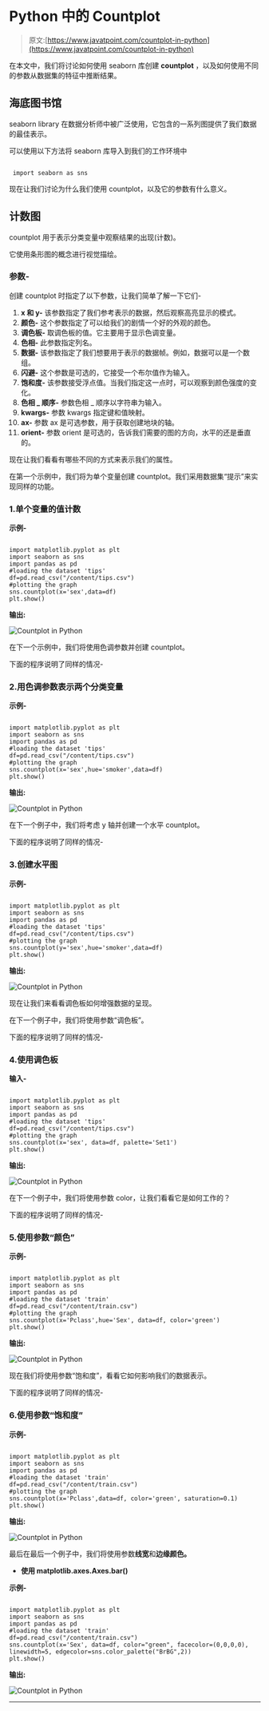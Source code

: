 # Python 中的 Countplot

> 原文:[https://www.javatpoint.com/countplot-in-python](https://www.javatpoint.com/countplot-in-python)

在本文中，我们将讨论如何使用 seaborn 库创建 **countplot** ，以及如何使用不同的参数从数据集的特征中推断结果。

## 海底图书馆

seaborn library 在数据分析师中被广泛使用，它包含的一系列图提供了我们数据的最佳表示。

可以使用以下方法将 seaborn 库导入到我们的工作环境中

```

 import seaborn as sns 

```

现在让我们讨论为什么我们使用 countplot，以及它的参数有什么意义。

## 计数图

countplot 用于表示分类变量中观察结果的出现(计数)。

它使用条形图的概念进行视觉描绘。

### 参数-

创建 countplot 时指定了以下参数，让我们简单了解一下它们-

1.  **x 和 y-** 该参数指定了我们参考表示的数据，然后观察高亮显示的模式。
2.  **颜色-** 这个参数指定了可以给我们的剧情一个好的外观的颜色。
3.  **调色板-** 取调色板的值。它主要用于显示色调变量。
4.  **色相-** 此参数指定列名。
5.  **数据-** 该参数指定了我们想要用于表示的数据帧。例如，数据可以是一个数组。
6.  **闪避-** 这个参数是可选的，它接受一个布尔值作为输入。
7.  **饱和度-** 该参数接受浮点值。当我们指定这一点时，可以观察到颜色强度的变化。
8.  **色相 _ 顺序-** 参数色相 _ 顺序以字符串为输入。
9.  **kwargs-** 参数 kwargs 指定键和值映射。
10.  **ax-** 参数 ax 是可选参数，用于获取创建地块的轴。
11.  **orient-** 参数 orient 是可选的，告诉我们需要的图的方向，水平的还是垂直的。

现在让我们看看有哪些不同的方式来表示我们的属性。

在第一个示例中，我们将为单个变量创建 countplot。我们采用数据集“提示”来实现同样的功能。

### 1.单个变量的值计数

**示例-**

```

import matplotlib.pyplot as plt
import seaborn as sns
import pandas as pd
#loading the dataset 'tips'
df=pd.read_csv("/content/tips.csv")
#plotting the graph
sns.countplot(x='sex',data=df)
plt.show()

```

**输出:**

![Countplot in Python](img/ee201ec2cfa03708c25905dea9a817a0.png)

在下一个示例中，我们将使用色调参数并创建 countplot。

下面的程序说明了同样的情况-

### 2.用色调参数表示两个分类变量

**示例-**

```

import matplotlib.pyplot as plt
import seaborn as sns
import pandas as pd
#loading the dataset 'tips'
df=pd.read_csv("/content/tips.csv")
#plotting the graph
sns.countplot(x='sex',hue='smoker',data=df)
plt.show()

```

**输出:**

![Countplot in Python](img/8e7ab7dc0e132f962fb775c11de62985.png)

在下一个例子中，我们将考虑 y 轴并创建一个水平 countplot。

下面的程序说明了同样的情况-

### 3.创建水平图

**示例-**

```

import matplotlib.pyplot as plt
import seaborn as sns
import pandas as pd
#loading the dataset 'tips'
df=pd.read_csv("/content/tips.csv")
#plotting the graph
sns.countplot(y='sex',hue='smoker',data=df)
plt.show()

```

**输出:**

![Countplot in Python](img/d833e8f5267179d7c7c53ded54378193.png)

现在让我们来看看调色板如何增强数据的呈现。

在下一个例子中，我们将使用参数“调色板”。

下面的程序说明了同样的情况-

### 4.使用调色板

**输入-**

```

import matplotlib.pyplot as plt
import seaborn as sns
import pandas as pd
#loading the dataset 'tips'
df=pd.read_csv("/content/tips.csv")
#plotting the graph
sns.countplot(x='sex', data=df, palette='Set1')
plt.show()

```

**输出:**

![Countplot in Python](img/17f47d35924d411f2cb70103c74f1e0d.png)

在下一个例子中，我们将使用参数 color，让我们看看它是如何工作的？

下面的程序说明了同样的情况-

### 5.使用参数“颜色”

**示例-**

```

import matplotlib.pyplot as plt
import seaborn as sns
import pandas as pd
#loading the dataset 'train'
df=pd.read_csv("/content/train.csv")
#plotting the graph
sns.countplot(x='Pclass',hue='Sex', data=df, color='green')
plt.show()

```

**输出:**

![Countplot in Python](img/a6e63a5a90caf0f24787f453b6bc11da.png)

现在我们将使用参数“饱和度”，看看它如何影响我们的数据表示。

下面的程序说明了同样的情况-

### 6.使用参数“饱和度”

**示例-**

```

import matplotlib.pyplot as plt
import seaborn as sns
import pandas as pd
#loading the dataset 'train'
df=pd.read_csv("/content/train.csv")
#plotting the graph
sns.countplot(x='Pclass',data=df, color='green', saturation=0.1)
plt.show()

```

**输出:**

![Countplot in Python](img/012d874a3b18af43934c82cb9ae68e79.png)

最后在最后一个例子中，我们将使用参数**线宽**和**边缘颜色。**

*   **使用 matplotlib.axes.Axes.bar()**

**示例-**

```

import matplotlib.pyplot as plt
import seaborn as sns
import pandas as pd
#loading the dataset 'train'
df=pd.read_csv("/content/train.csv")
sns.countplot(x='Sex', data=df, color="green", facecolor=(0,0,0,0), linewidth=5, edgecolor=sns.color_palette("BrBG",2))
plt.show()

```

**输出:**

![Countplot in Python](img/4e75bf46182c331a09a2df701903c9f5.png)

* * *